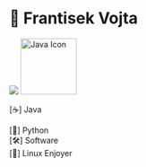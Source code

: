 # 👋 Frantisek Vojta


<img src="https://github-readme-stats.vercel.app/api/top-langs/?username=Frantisek-vojta&layout=compact&theme=vision-friendly-dark"> <img src="https://techstack-generator.vercel.app/java-icon.svg" alt="Java Icon" width="100"></td>
    <td style="width: 50px;">
    
[☕] Java  

[🐍] Python  
[🛠️] Software                                                                                                                                                                                                                                                                                                                                                                                                                                                                                                                                                                                                            
[🐧] Linux Enjoyer
